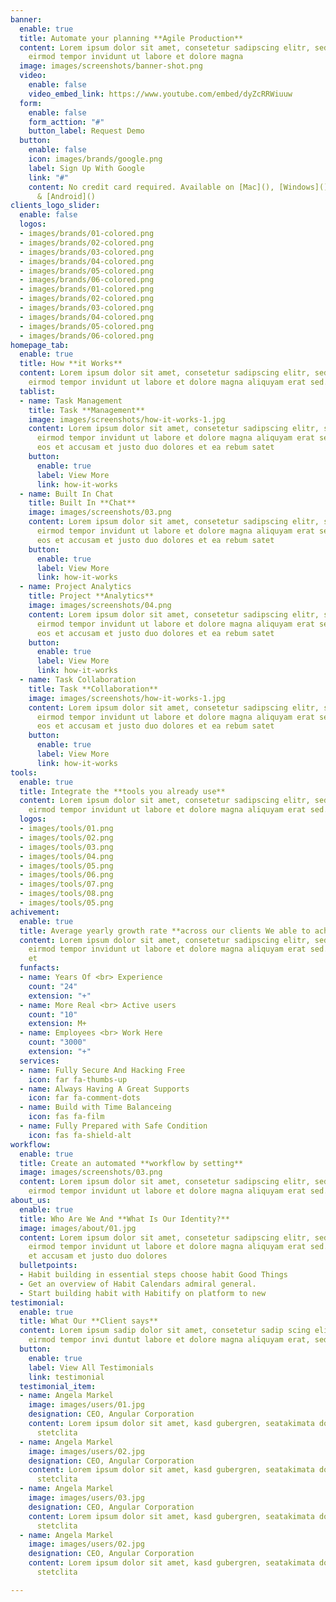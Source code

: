 ```yaml
---
banner:
  enable: true
  title: Automate your planning **Agile Production**
  content: Lorem ipsum dolor sit amet, consetetur sadipscing elitr, seddiam nonumy
    eirmod tempor invidunt ut labore et dolore magna
  image: images/screenshots/banner-shot.png
  video:
    enable: false
    video_embed_link: https://www.youtube.com/embed/dyZcRRWiuuw
  form:
    enable: false
    form_acttion: "#"
    button_label: Request Demo
  button:
    enable: false
    icon: images/brands/google.png
    label: Sign Up With Google
    link: "#"
    content: No credit card required. Available on [Mac](), [Windows](), [iOS](),
      & [Android]()
clients_logo_slider:
  enable: false
  logos:
  - images/brands/01-colored.png
  - images/brands/02-colored.png
  - images/brands/03-colored.png
  - images/brands/04-colored.png
  - images/brands/05-colored.png
  - images/brands/06-colored.png
  - images/brands/01-colored.png
  - images/brands/02-colored.png
  - images/brands/03-colored.png
  - images/brands/04-colored.png
  - images/brands/05-colored.png
  - images/brands/06-colored.png
homepage_tab:
  enable: true
  title: How **it Works**
  content: Lorem ipsum dolor sit amet, consetetur sadipscing elitr, sed diam nonumy
    eirmod tempor invidunt ut labore et dolore magna aliquyam erat sed.
  tablist:
  - name: Task Management
    title: Task **Management**
    image: images/screenshots/how-it-works-1.jpg
    content: Lorem ipsum dolor sit amet, consetetur sadipscing elitr, sed diam nonumy
      eirmod tempor invidunt ut labore et dolore magna aliquyam erat sed. At vero
      eos et accusam et justo duo dolores et ea rebum satet
    button:
      enable: true
      label: View More
      link: how-it-works
  - name: Built In Chat
    title: Built In **Chat**
    image: images/screenshots/03.png
    content: Lorem ipsum dolor sit amet, consetetur sadipscing elitr, sed diam nonumy
      eirmod tempor invidunt ut labore et dolore magna aliquyam erat sed. At vero
      eos et accusam et justo duo dolores et ea rebum satet
    button:
      enable: true
      label: View More
      link: how-it-works
  - name: Project Analytics
    title: Project **Analytics**
    image: images/screenshots/04.png
    content: Lorem ipsum dolor sit amet, consetetur sadipscing elitr, sed diam nonumy
      eirmod tempor invidunt ut labore et dolore magna aliquyam erat sed. At vero
      eos et accusam et justo duo dolores et ea rebum satet
    button:
      enable: true
      label: View More
      link: how-it-works
  - name: Task Collaboration
    title: Task **Collaboration**
    image: images/screenshots/how-it-works-1.jpg
    content: Lorem ipsum dolor sit amet, consetetur sadipscing elitr, sed diam nonumy
      eirmod tempor invidunt ut labore et dolore magna aliquyam erat sed. At vero
      eos et accusam et justo duo dolores et ea rebum satet
    button:
      enable: true
      label: View More
      link: how-it-works
tools:
  enable: true
  title: Integrate the **tools you already use**
  content: Lorem ipsum dolor sit amet, consetetur sadipscing elitr, sed diam nonumy
    eirmod tempor invidunt ut labore et dolore magna aliquyam erat sed.
  logos:
  - images/tools/01.png
  - images/tools/02.png
  - images/tools/03.png
  - images/tools/04.png
  - images/tools/05.png
  - images/tools/06.png
  - images/tools/07.png
  - images/tools/08.png
  - images/tools/05.png
achivement:
  enable: true
  title: Average yearly growth rate **across our clients We able to achive**
  content: Lorem ipsum dolor sit amet, consetetur sadipscing elitr, sed diam nonumy
    eirmod tempor invidunt ut labore et dolore magna aliquyam erat sed. At vero eos
    et
  funfacts:
  - name: Years Of <br> Experience
    count: "24"
    extension: "+"
  - name: More Real <br> Active users
    count: "10"
    extension: M+
  - name: Employees <br> Work Here
    count: "3000"
    extension: "+"
  services:
  - name: Fully Secure And Hacking Free
    icon: far fa-thumbs-up
  - name: Always Having A Great Supports
    icon: far fa-comment-dots
  - name: Build with Time Balanceing
    icon: fas fa-film
  - name: Fully Prepared with Safe Condition
    icon: fas fa-shield-alt
workflow:
  enable: true
  title: Create an automated **workflow by setting**
  image: images/screenshots/03.png
  content: Lorem ipsum dolor sit amet, consetetur sadipscing elitr, sed diam nonumy
    eirmod tempor invidunt ut labore et dolore magna aliquyam erat sed.
about_us:
  enable: true
  title: Who Are We And **What Is Our Identity?**
  image: images/about/01.jpg
  content: Lorem ipsum dolor sit amet, consetetur sadipscing elitr, sed diam nonumy
    eirmod tempor invidunt ut labore et dolore magna aliquyam erat sed. At vero eos
    et accusam et justo duo dolores
  bulletpoints:
  - Habit building in essential steps choose habit Good Things
  - Get an overview of Habit Calendars admiral general.
  - Start building habit with Habitify on platform to new
testimonial:
  enable: true
  title: What Our **Client says**
  content: Lorem ipsum sadip dolor sit amet, consetetur sadip scing elitr, diam nonumy
    eirmod tempor invi duntut labore et dolore magna aliquyam erat, sed diam
  button:
    enable: true
    label: View All Testimonials
    link: testimonial
  testimonial_item:
  - name: Angela Markel
    image: images/users/01.jpg
    designation: CEO, Angular Corporation
    content: Lorem ipsum dolor sit amet, kasd gubergren, seatakimata dolores et rebum
      stetclita
  - name: Angela Markel
    image: images/users/02.jpg
    designation: CEO, Angular Corporation
    content: Lorem ipsum dolor sit amet, kasd gubergren, seatakimata dolores et rebum
      stetclita
  - name: Angela Markel
    image: images/users/03.jpg
    designation: CEO, Angular Corporation
    content: Lorem ipsum dolor sit amet, kasd gubergren, seatakimata dolores et rebum
      stetclita
  - name: Angela Markel
    image: images/users/02.jpg
    designation: CEO, Angular Corporation
    content: Lorem ipsum dolor sit amet, kasd gubergren, seatakimata dolores et rebum
      stetclita

---
```

